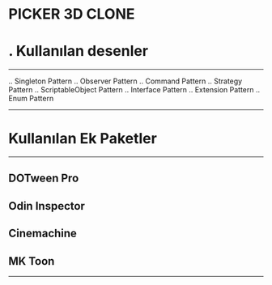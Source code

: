 PICKER 3D CLONE
===============

. Kullanılan desenler     
====================
---
.. Singleton Pattern
.. Observer Pattern
.. Command Pattern
.. Strategy Pattern
.. ScriptableObject Pattern
.. Interface Pattern
.. Extension Pattern
.. Enum Pattern

---

Kullanılan Ek Paketler      
=======================
---
DOTween Pro
----
Odin Inspector
----
Cinemachine
----
MK Toon
----
---
